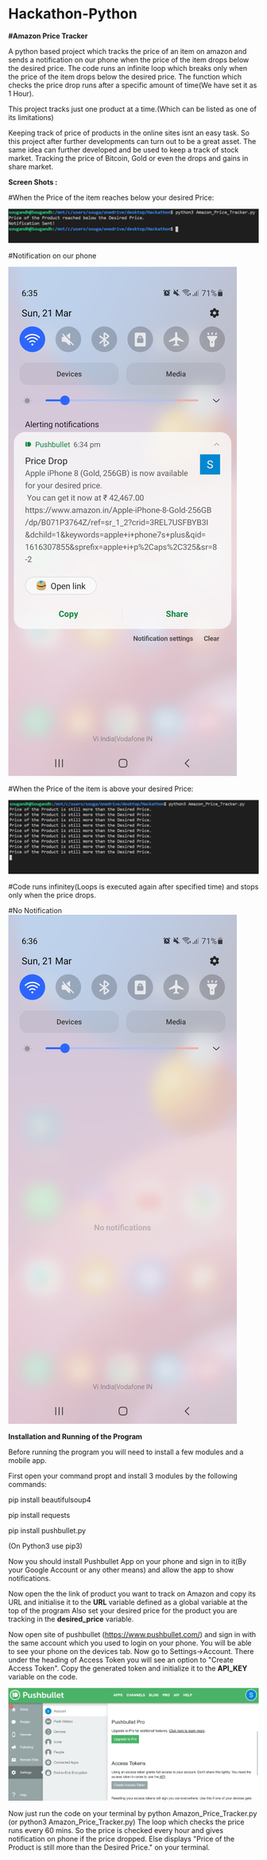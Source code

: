 # Hackathon-Python

**#Amazon Price Tracker**

A python based project which tracks the price of an item on amazon and sends a notification on our phone when the price of the item drops below the desired price.
The code runs an infinite loop which breaks only when the price of the item drops below the desired price.
The function which checks the price drop runs after a specific amount of time(We have set it as 1 Hour).

This project tracks just one product at a time.(Which can be listed as one of its limitations)

Keeping track of price of products in the online sites isnt an easy task. So this project after further developments can turn out to be a great asset.
The same idea can further developed and be used to keep a track of stock market. Tracking the price of Bitcoin, Gold or even the drops and gains in share market.


**Screen Shots :**

#When the Price of the item reaches below your desired Price:

![](Screenshots/2.png)

#Notification on our phone

![](Screenshots/2(2).png)



#When the Price of the item is above your desired Price:

![](Screenshots/1.png)

#Code runs infinitey(Loops is executed again after specified time) and stops only when the price drops.

#No Notification
![](Screenshots/1(1).png)


**Installation and Running of the Program**

Before running the program you will need to install a few modules and a mobile app.

First open your command propt and install 3 modules by the following commands:

pip install beautifulsoup4

pip install requests

pip install pushbullet.py

(On Python3 use pip3)

Now you should install Pushbullet App on your phone and sign in to it(By your Google Account or any other means) and allow the app to show notifications.

Now open the the link of product you want to track on Amazon and copy its URL and initialise it to the **URL** variable defined as a global variable at the top of the program
Also set your desired price for the product you are tracking in the **desired_price** variable.

Now open site of pushbullet (https://www.pushbullet.com/) and sign in with the same account which you used to login on your phone. You will be able to see your phone on the devices tab.
Now go to Settings->Account.
There under the heading of Access Token you will see an option to "Create Access Token". Copy the generated token and initialize it to the **API_KEY** variable on the code.

![](Screenshots/pushbullet.png)

Now just run the code on your terminal by python Amazon_Price_Tracker.py (or python3 Amazon_Price_Tracker.py)
The loop which checks the price runs every 60 mins. So the price is checked every hour and gives notification on phone if the price dropped. Else displays "Price of the Product is still more than the Desired Price." on your terminal.
